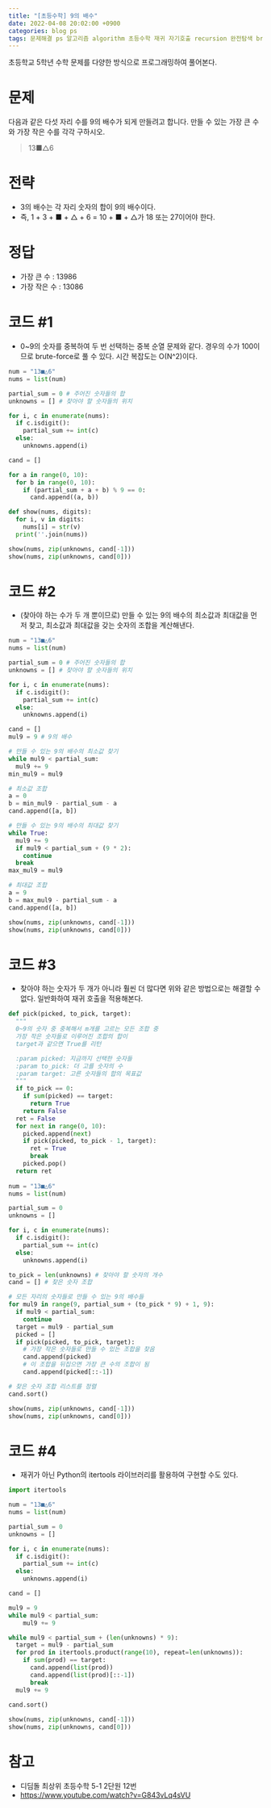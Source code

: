 ```yaml
---
title: "[초등수학] 9의 배수"
date: 2022-04-08 20:02:00 +0900
categories: blog ps
tags: 문제해결 ps 알고리즘 algorithm 초등수학 재귀 자기호출 recursion 완전탐색 brute-force
---
```


초등학교 5학년 수학 문제를 다양한 방식으로 프로그래밍하여 풀어본다.

# 문제
다음과 같은 다섯 자리 수를 9의 배수가 되게 만들려고 합니다. 만들 수 있는 가장 큰 수와 가장 작은 수를 각각 구하시오.
  > 13■△6

# 전략
* 3의 배수는 각 자리 숫자의 합이 9의 배수이다.
* 즉, 1 + 3 + ■ + △ + 6 = 10 + ■ + △가 18 또는 27이어야 한다.

# 정답
* 가장 큰 수 : 13986
* 가장 작은 수 : 13086

# 코드 #1  
* 0~9의 숫자를 중복하여 두 번 선택하는 중복 순열 문제와 같다. 경우의 수가 100이므로 brute-force로 풀 수 있다. 시간 복잡도는 O(N^2)이다.

```python
num = "13■△6"
nums = list(num)

partial_sum = 0 # 주어진 숫자들의 합
unknowns = [] # 찾아야 할 숫자들의 위치

for i, c in enumerate(nums):
  if c.isdigit():
    partial_sum += int(c)
  else:
    unknowns.append(i)

cand = []

for a in range(0, 10):
  for b in range(0, 10):
    if (partial_sum + a + b) % 9 == 0:
      cand.append((a, b))

def show(nums, digits):
  for i, v in digits:
    nums[i] = str(v)
  print(''.join(nums))

show(nums, zip(unknowns, cand[-1]))
show(nums, zip(unknowns, cand[0]))
```

# 코드 #2
* (찾아야 하는 수가 두 개 뿐이므로) 만들 수 있는 9의 배수의 최소값과 최대값을 먼저 찾고, 최소값과 최대값을 갖는 숫자의 조합을 계산해낸다.

```python
num = "13■△6"
nums = list(num)

partial_sum = 0 # 주어진 숫자들의 합
unknowns = [] # 찾아야 할 숫자들의 위치

for i, c in enumerate(nums):
  if c.isdigit():
    partial_sum += int(c)
  else:
    unknowns.append(i)

cand = []
mul9 = 9 # 9의 배수

# 만들 수 있는 9의 배수의 최소값 찾기
while mul9 < partial_sum:
  mul9 += 9
min_mul9 = mul9

# 최소값 조합
a = 0
b = min_mul9 - partial_sum - a
cand.append([a, b])

# 만들 수 있는 9의 배수의 최대값 찾기
while True:
  mul9 += 9
  if mul9 < partial_sum + (9 * 2):
    continue
  break
max_mul9 = mul9

# 최대값 조합
a = 9
b = max_mul9 - partial_sum - a
cand.append([a, b])

show(nums, zip(unknowns, cand[-1]))
show(nums, zip(unknowns, cand[0]))
```

# 코드 #3
* 찾아야 하는 숫자가 두 개가 아니라 훨씬 더 많다면 위와 같은 방법으로는 해결할 수 없다. 일반화하여 재귀 호출을 적용해본다.

```python
def pick(picked, to_pick, target):
  """ 
  0~9의 숫자 중 중복해서 m개를 고르는 모든 조합 중
  가장 작은 숫자들로 이루어진 조합의 합이 
  target과 같으면 True를 리턴

  :param picked: 지금까지 선택한 숫자들
  :param to_pick: 더 고를 숫자의 수
  :param target: 고른 숫자들의 합의 목표값
  """
  if to_pick == 0:
    if sum(picked) == target:
      return True
    return False
  ret = False
  for next in range(0, 10):
    picked.append(next)
    if pick(picked, to_pick - 1, target):
      ret = True
      break
    picked.pop()
  return ret
  
num = "13■△6"
nums = list(num)

partial_sum = 0
unknowns = []

for i, c in enumerate(nums):
  if c.isdigit():
    partial_sum += int(c)
  else:
    unknowns.append(i)

to_pick = len(unknowns) # 찾아야 할 숫자의 개수
cand = [] # 찾은 숫자 조합

# 모든 자리의 숫자들로 만들 수 있는 9의 배수들
for mul9 in range(9, partial_sum + (to_pick * 9) + 1, 9):
  if mul9 < partial_sum:
    continue
  target = mul9 - partial_sum
  picked = []
  if pick(picked, to_pick, target):
    # 가장 작은 숫자들로 만들 수 있는 조합을 찾음
    cand.append(picked)
    # 이 조합을 뒤집으면 가장 큰 수의 조합이 됨
    cand.append(picked[::-1])

# 찾은 숫자 조합 리스트를 정렬
cand.sort()

show(nums, zip(unknowns, cand[-1]))
show(nums, zip(unknowns, cand[0]))
```

# 코드 #4
* 재귀가 아닌 Python의 itertools 라이브러리를 활용하여 구현할 수도 있다.

```python
import itertools

num = "13■△6"
nums = list(num)

partial_sum = 0
unknowns = []

for i, c in enumerate(nums):
  if c.isdigit():
    partial_sum += int(c)
  else:
    unknowns.append(i)

cand = []

mul9 = 9
while mul9 < partial_sum:
    mul9 += 9

while mul9 < partial_sum + (len(unknowns) * 9):
  target = mul9 - partial_sum
  for prod in itertools.product(range(10), repeat=len(unknowns)):
    if sum(prod) == target:
      cand.append(list(prod))
      cand.append(list(prod)[::-1])
      break
  mul9 += 9
  
cand.sort()

show(nums, zip(unknowns, cand[-1]))
show(nums, zip(unknowns, cand[0]))
```

# 참고
* 디딤돌 최상위 초등수학 5-1 2단원 12번
* https://www.youtube.com/watch?v=G843vLq4sVU
